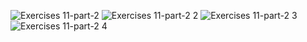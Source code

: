 ![Exercises 11-part-2](https://user-images.githubusercontent.com/70604577/229876062-2422e88d-4d7d-4c26-9255-79e27a983b1f.png)
![Exercises 11-part-2 2](https://user-images.githubusercontent.com/70604577/229876056-6f1c359d-3c75-4cf7-a248-714f1e6ba975.png)
![Exercises 11-part-2 3](https://user-images.githubusercontent.com/70604577/229876059-d0cf6fea-11da-46c7-bcab-eb14f67f5849.png)
![Exercises 11-part-2 4](https://user-images.githubusercontent.com/70604577/229876060-3d90f1c9-f019-4af4-8013-1182c4f221b2.png)
